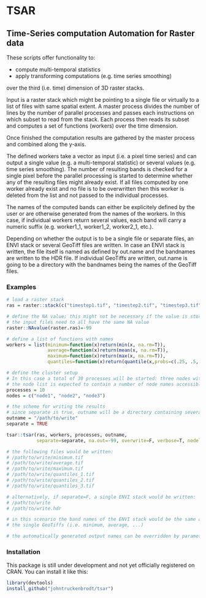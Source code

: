 # TSAR
## Time-Series computation Automation for Raster data
These scripts offer functionality to:
* compute multi-temporal statistics
* apply transforming computations (e.g. time series smoothing)

over the third (i.e. time) dimension of 3D raster stacks.

Input is a raster stack which might be pointing to a single file or virtually to a list of files with same spatial extent.
A master process divides the number of lines by the number of parallel processes and passes each instructions on which subset to read from the stack. Each process then reads its subset and computes a set of functions (workers) over the time dimension.

Once finished the computation results are gathered by the master process and combined along the y-axis.

The defined workers take a vector as input (i.e. a pixel time series) and can output a single value (e.g. a multi-temporal statistic) or several values (e.g. time series smoothing).
The number of resulting bands is checked for a single pixel before the parallel processing is started to determine whether any of the resulting files might already exist.
If all files computed by one worker already exist and no file is to be overwritten then this worker is deleted from the list and not passed to the individual processes.

The names of the computed bands can either be explicitely defined by the user or are otherwise generated from the names of the workers.
In this case, if individual workers return several values, each band will carry a numeric suffix (e.g. worker1_1, worker1_2, worker2_1, etc.).

Depending on whether the output is to be a single file or separate files, an ENVI stack or several GeoTiff files are written.
In case an ENVI stack is written, the file itself is named as defined by out.name and the bandnames are written to the HDR file.
If individual GeoTiffs are written, out.name is going to be a directory with the bandnames being the names of the GeoTiff files.

### Examples

```R
# load a raster stack
ras = raster::stack(c("timestep1.tif", "timestep2.tif", "timestep3.tif"))

# define the NA value; this might not be necessary if the value is stored in the files
# the input files need to all have the same NA value
raster::NAvalue(raster.ras)=-99

# define a list of functions with names
workers = list(minimum=function(x)return(min(x, na.rm=T)),
               average=function(x)return(mean(x, na.rm=T)),
               maximum=function(x)return(max(x, na.rm=T)),
               quantiles=function(x)return(quantile(x,probs=c(.25, .5, .75),na.rm=T,names=F))))

# define the cluster setup
# In this case a total of 30 processes will be started: three nodes with 10 processes each
# the node list is expected to contain a number of node names accessible via SSH without password
processes = 10
nodes = c("node1", "node2", "node3")

# the scheme for writing the results
# since separate is true, outname will be a directory containing several GeoTiff files
outname = "/path/to/write"
separate = TRUE

tsar::tsar(ras, workers, processes, outname, 
           separate=separate, na.out=-99, overwrite=F, verbose=T, nodelist=nodes)

# the following files would be written:
# /path/to/write/minimum.tif
# /path/to/write/average.tif
# /path/to/write/maximum.tif
# /path/to/write/quantiles_1.tif
# /path/to/write/quantiles_2.tif
# /path/to/write/quantiles_3.tif

# alternatively, if separate=F, a single ENVI stack would be written:
# /path/to/write
# /path/to/write.hdr

# in this scenario the band names of the ENVI stack would be the same as the names of 
# the single GeoTiffs (i.e. minimum, average, ...)

# the automatically generated output names can be overridden by parameter out.bandnames in tsar::tsar
```

### Installation

This package is still under development and not yet officially registered on CRAN.
You can install it like this:
```R
library(devtools)
install_github("johntruckenbrodt/tsar")
```
